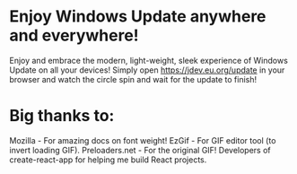 # Enjoy Windows Update anywhere and everywhere!
Enjoy and embrace the modern, light-weight, sleek experience of Windows Update on all your devices! Simply open https://jdev.eu.org/update in your browser and watch the circle spin and wait for the update to finish!
# Big thanks to:
Mozilla - For amazing docs on font weight!
EzGif - For GIF editor tool (to invert loading GIF).
Preloaders.net - For the original GIF!
Developers of create-react-app for helping me build React projects.
